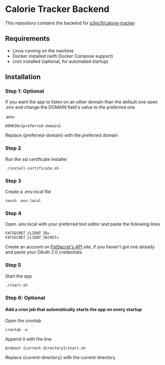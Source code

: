 # Calorie Tracker Backend

This repository contains the backend for [p3nc1l/calorie-tracker](https://github.com/p3nc1l/calorie-tracker)

## Requirements

- Linux running on the machine
- Docker installed (with Docker Compose support)
- cron installed (optional, for automated startup)

## Installation

### Step 1: Optional

If you want the app to listen on an other domain than the default one open .env and change the DOMAIN field's value to the preferred one

.env:

    DOMAIN={preferred-domain}

Replace {preferred-domain} with the preferred domain

### Step 2

Run the ssl certificate installer

    ./install-certificate.sh

### Step 3

Create a .env.local file

    touch .env.local

### Step 4

Open .env.local with your preferred text editor and paste the following lines

    FATSECRET_CLIENT_ID=
    FATSECRET_CLIENT_SECRET=

Create an account on [FatSecret's API](https://platform.fatsecret.com/platform-api) site, if you haven't got one already and paste your OAuth 2.0 credentials.

### Step 5

Start the app

    ./start.sh

### Step 6: Optional

#### Add a cron job that automatically starts the app on every startup

Open the crontab

    crontab -e

Append it with the line:

    @reboot {current-directory}/start.sh

Replace {current-directory} with the current directory
